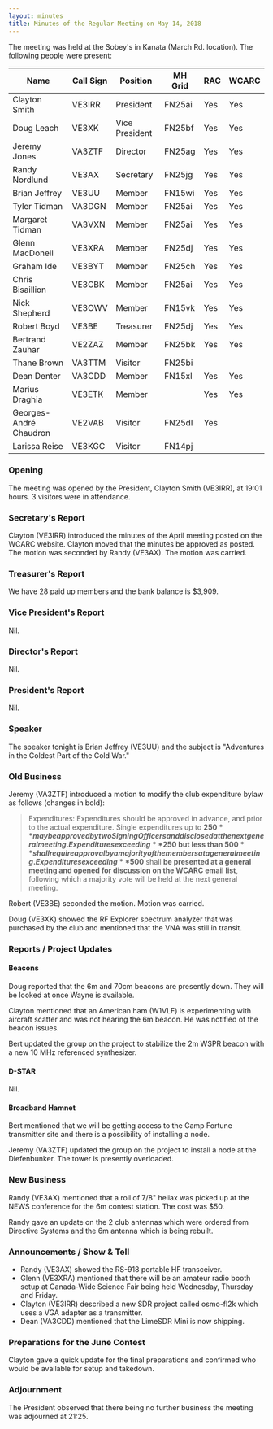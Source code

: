 ```yaml
---
layout: minutes
title: Minutes of the Regular Meeting on May 14, 2018
---
```


The meeting was held at the Sobey's in Kanata (March Rd. location).
The following people were present:

| Name                   | Call Sign  | Position         | MH Grid | RAC | WCARC |
|------------------------|------------|------------------|---------|-----|-------|
| Clayton Smith          | VE3IRR     | President        | FN25ai  | Yes | Yes   |
| Doug Leach             | VE3XK      | Vice President   | FN25bf  | Yes | Yes   |
| Jeremy Jones           | VA3ZTF     | Director         | FN25ag  | Yes | Yes   |
| Randy Nordlund         | VE3AX      | Secretary        | FN25jg  | Yes | Yes   |
| Brian Jeffrey          | VE3UU      | Member           | FN15wi  | Yes | Yes   |
| Tyler Tidman           | VA3DGN     | Member           | FN25ai  | Yes | Yes   |
| Margaret Tidman        | VA3VXN     | Member           | FN25ai  | Yes | Yes   |
| Glenn MacDonell        | VE3XRA     | Member           | FN25dj  | Yes | Yes   |
| Graham Ide             | VE3BYT     | Member           | FN25ch  | Yes | Yes   |
| Chris Bisaillion       | VE3CBK     | Member           | FN25ai  | Yes | Yes   |
| Nick Shepherd          | VE3OWV     | Member           | FN15vk  | Yes | Yes   |
| Robert Boyd            | VE3BE      | Treasurer        | FN25dj  | Yes | Yes   |
| Bertrand Zauhar        | VE2ZAZ     | Member           | FN25bk  | Yes | Yes   |
| Thane Brown            | VA3TTM     | Visitor          | FN25bi  |     |       |
| Dean Denter            | VA3CDD     | Member           | FN15xl  | Yes | Yes   |
| Marius Draghia         | VE3ETK     | Member           |         | Yes | Yes   |
| Georges-André Chaudron       | VE2VAB  | Visitor       | FN25dl  | Yes |       |
| Larissa Reise          | VE3KGC     | Visitor          | FN14pj  |     |       |

### Opening

The meeting was opened by the President, Clayton Smith (VE3IRR), at 19:01 hours.
3 visitors were in attendance.

### Secretary's Report

Clayton (VE3IRR) introduced the minutes of the April meeting posted on the WCARC website.
Clayton moved that the minutes be approved as posted. The motion was seconded by Randy (VE3AX).
The motion was carried.

### Treasurer's Report

We have 28 paid up members and the bank balance is $3,909.

### Vice President's Report

Nil.

### Director's Report

Nil.

### President's Report

Nil.

### Speaker

The speaker tonight is Brian Jeffrey (VE3UU) and the subject is "Adventures in the Coldest Part of the Cold War."

### Old Business

Jeremy (VA3ZTF) introduced a motion to modify the club expenditure bylaw as follows (changes in bold):

> Expenditures: Expenditures should be approved in advance, and prior to the actual expenditure. Single expenditures up to **$250** may be approved by two Signing Officers and disclosed at the next general meeting. Expenditures exceeding **$250 but less than $500** shall require approval by a majority of the members at a general meeting. Expenditures exceeding **$500** shall **be presented at a general meeting and opened for discussion on the WCARC email list**, following which a majority vote will be held at the next general meeting.

Robert (VE3BE) seconded the motion. Motion was carried.

Doug (VE3XK) showed the RF Explorer spectrum analyzer that was purchased by the club and mentioned that the VNA was still in transit.

### Reports / Project Updates

#### Beacons

Doug reported that the 6m and 70cm beacons are presently down. They will be looked at once Wayne is available.

Clayton mentioned that an American ham (W1VLF) is experimenting with aircraft scatter and was not hearing the 6m beacon. He was notified of the beacon issues.

Bert updated the group on the project to stabilize the 2m WSPR beacon with a new 10 MHz referenced synthesizer.

#### D-STAR

Nil.

#### Broadband Hamnet

Bert mentioned that we will be getting access to the Camp Fortune transmitter site and there is a possibility of installing a node.

Jeremy (VA3ZTF) updated the group on the project to install a node at the Diefenbunker. The tower is presently overloaded.

### New Business

Randy (VE3AX) mentioned that a roll of 7/8" heliax was picked up at the NEWS conference for the 6m contest station. The cost was $50.

Randy gave an update on the 2 club antennas which were ordered from Directive Systems and the 6m antenna which is being rebuilt.

### Announcements / Show & Tell

* Randy (VE3AX) showed the RS-918 portable HF transceiver.
* Glenn (VE3XRA) mentioned that there will be an amateur radio booth setup at Canada-Wide Science Fair being held Wednesday, Thursday and Friday.
* Clayton (VE3IRR) described a new SDR project called osmo-fl2k which uses a VGA adapter as a transmitter.
* Dean (VA3CDD) mentioned that the LimeSDR Mini is now shipping.

### Preparations for the June Contest

Clayton gave a quick update for the final preparations and confirmed who would be available for setup and takedown.

### Adjournment

The President observed that there being no further business the meeting was
adjourned at 21:25.
